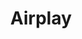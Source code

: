 ---
title: Airplay
tags: ["airplay", "wireless", "streaming", "device", "mirroring", "media", "screen"]
icon: airplay
svg: '<svg xmlns="http://www.w3.org/2000/svg" width="24" height="24" fill="none" viewBox="0 0 24 24" stroke-width="1.5" stroke-linecap="round" stroke-linejoin="round" stroke="currentColor"><path d="M12.632 16.511c-.216-.284-.324-.426-.455-.477a.48.48 0 0 0-.354 0c-.13.051-.239.193-.455.477l-2.363 3.106c-.336.443-.505.664-.505.85 0 .163.07.316.19.417.139.116.408.116.947.116h4.726c.539 0 .808 0 .947-.116a.54.54 0 0 0 .19-.416c0-.187-.169-.408-.505-.85z"/><path d="M17.4 18h.6a3 3 0 0 0 3-3V6a3 3 0 0 0-3-3H6a3 3 0 0 0-3 3v9a3 3 0 0 0 3 3h.6"/></svg>'
---